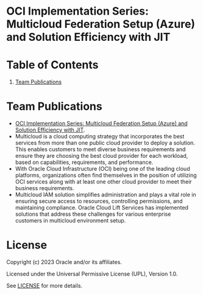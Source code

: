 # OCI Implementation Series: Multicloud Federation Setup (Azure) and Solution Efficiency with JIT
  
# Table of Contents

1. [Team Publications](#team-publications)

# Team Publications

- [OCI Implementation Series: Multicloud Federation Setup (Azure) and Solution Efficiency with JIT](https://blogs.oracle.com/futurestate/post/oci-implementation-series-multicloud-federation-setup-azure-solution-efficiency-with-jit). <!-- LIFT -->
- Multicloud is a cloud computing strategy that incorporates the best services from more than one public cloud provider to deploy a solution. This enables customers to meet diverse business requirements and ensure they are choosing the best cloud provider for each workload, based on capabilities, requirements, and performance.
- With Oracle Cloud Infrastructure (OCI) being one of the leading cloud platforms, organizations often find themselves in the position of utilizing OCI services along with at least one other cloud provider to meet their business requirements.
- Multicloud IAM solution simplifies administration and plays a vital role in ensuring secure access to resources, controlling permissions, and maintaining compliance. Oracle Cloud Lift Services has implemented solutions that address these challenges for various enterprise customers in multicloud environment setup. 

# License

Copyright (c) 2023 Oracle and/or its affiliates.

Licensed under the Universal Permissive License (UPL), Version 1.0.

See [LICENSE](https://github.com/oracle-devrel/technology-engineering/blob/main/LICENSE) for more details.
